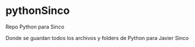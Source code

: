 # pythonSinco
Repo Python para Sinco

Donde se guardan todos los archivos y folders de Python para Javier Sinco